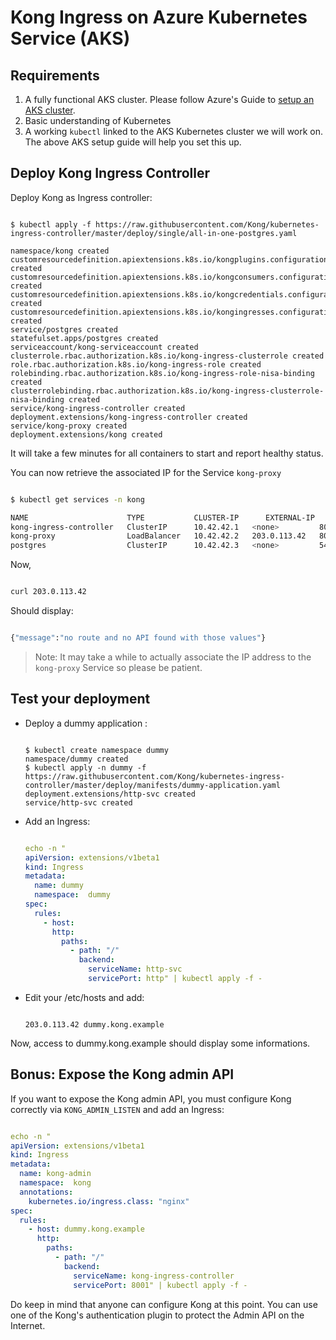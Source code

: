 # Kong Ingress on Azure Kubernetes Service (AKS)

## Requirements

1. A fully functional AKS cluster.
   Please follow Azure's Guide to
   [setup an AKS cluster](https://docs.microsoft.com/en-us/azure/aks/kubernetes-walkthrough).
1. Basic understanding of Kubernetes
1. A working `kubectl`  linked to the AKS Kubernetes
   cluster we will work on. The above AKS setup guide will help
   you set this up.

## Deploy Kong Ingress Controller

Deploy Kong as Ingress controller:

```shell

$ kubectl apply -f https://raw.githubusercontent.com/Kong/kubernetes-ingress-controller/master/deploy/single/all-in-one-postgres.yaml

namespace/kong created
customresourcedefinition.apiextensions.k8s.io/kongplugins.configuration.konghq.com created
customresourcedefinition.apiextensions.k8s.io/kongconsumers.configuration.konghq.com created
customresourcedefinition.apiextensions.k8s.io/kongcredentials.configuration.konghq.com created
customresourcedefinition.apiextensions.k8s.io/kongingresses.configuration.konghq.com created
service/postgres created
statefulset.apps/postgres created
serviceaccount/kong-serviceaccount created
clusterrole.rbac.authorization.k8s.io/kong-ingress-clusterrole created
role.rbac.authorization.k8s.io/kong-ingress-role created
rolebinding.rbac.authorization.k8s.io/kong-ingress-role-nisa-binding created
clusterrolebinding.rbac.authorization.k8s.io/kong-ingress-clusterrole-nisa-binding created
service/kong-ingress-controller created
deployment.extensions/kong-ingress-controller created
service/kong-proxy created
deployment.extensions/kong created

```

It will take a few minutes for all containers to start and report
healthy status.

You can now retrieve the associated IP for the Service `kong-proxy`

```bash

$ kubectl get services -n kong

NAME                      TYPE           CLUSTER-IP      EXTERNAL-IP    PORT(S)
kong-ingress-controller   ClusterIP      10.42.42.1   <none>         8001/TCP
kong-proxy                LoadBalancer   10.42.42.2   203.0.113.42   80:30095/TCP,443:31166/TCP
postgres                  ClusterIP      10.42.42.3   <none>         5432/TCP

```

Now,

```bash

curl 203.0.113.42

```

Should display:

```bash

{"message":"no route and no API found with those values"}

```

> Note: It may take a while to actually associate the
IP address to the `kong-proxy` Service so please be patient.

## Test your deployment

- Deploy a dummy application :

  ```shell

  $ kubectl create namespace dummy
  namespace/dummy created
  $ kubectl apply -n dummy -f https://raw.githubusercontent.com/Kong/kubernetes-ingress-controller/master/deploy/manifests/dummy-application.yaml
  deployment.extensions/http-svc created
  service/http-svc created

  ```

- Add an Ingress:

  ```yaml

  echo -n "
  apiVersion: extensions/v1beta1
  kind: Ingress
  metadata:
    name: dummy
    namespace:  dummy
  spec:
    rules:
      - host:
        http:
          paths:
            - path: "/"
              backend:
                serviceName: http-svc
                servicePort: http" | kubectl apply -f -

  ```

- Edit your /etc/hosts and add:

  ```text

  203.0.113.42 dummy.kong.example

  ```

Now, access to dummy.kong.example should display some informations.

## Bonus: Expose the Kong admin API

If you want to expose the Kong admin API,
you must configure Kong correctly via `KONG_ADMIN_LISTEN` and add an Ingress:

```yaml

echo -n "
apiVersion: extensions/v1beta1
kind: Ingress
metadata:
  name: kong-admin
  namespace:  kong
  annotations:
    kubernetes.io/ingress.class: "nginx"
spec:
  rules:
    - host: dummy.kong.example
      http:
        paths:
          - path: "/"
            backend:
              serviceName: kong-ingress-controller
              servicePort: 8001" | kubectl apply -f -

```

Do keep in mind that anyone can configure Kong at this point.
You can use one of the Kong's authentication plugin to protect
the Admin API on the Internet.
